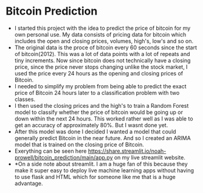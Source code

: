 # Bitcoin Prediction


 - I started this project with the idea to predict the price of bitcoin for my own personal use.  My data consists of pricing data for bitcoin which includes the open and closing prices, volumes, high's, low's and so on.   
 - The original data is the proce of bitcoin every 60 seconds since the start of bitcoin(2012).  This was a lot of data points with a lot of repeats and tiny increments.  Now since bitcoin does not technically have a closing price, since the price never stops changing unlike the stock market, I used the price every 24 hours as the opening and closing prices of Bitcoin.
 - I needed to simplify my problem from being able to predict the exact price of Bitcoin 24 hours later to a classification problem with two classes. 
 - I then used the closing prices and the high's to train a Random Forest model to classify whether the price of bitcoin would be going up or down within the next 24 hours.  This worked rather well as I was able to get an accuracy of approximately 80%. But I wasnt done yet.
 - After this model was done I decided I wanted a model that could generally predict Bitcoin in the near future.  And so I created an ARIMA model that is trained on the closing price of Bitcoin.
 -  Exerything can be seen here https://share.streamlit.io/noah-prowell/bitcoin_prediction/main/app.py on my live streamlit website.
 -  *On a side note about streamlit.  I am a huge fan of this because they make it super easy to deploy live machine learning apps without having to use flask and HTML which for someone like me that is a huge advantage.


